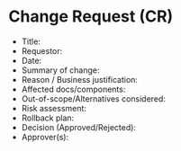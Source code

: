 
# Change Request (CR)

- Title:
- Requestor:
- Date:
- Summary of change:
- Reason / Business justification:
- Affected docs/components:
- Out-of-scope/Alternatives considered:
- Risk assessment:
- Rollback plan:
- Decision (Approved/Rejected):
- Approver(s):
